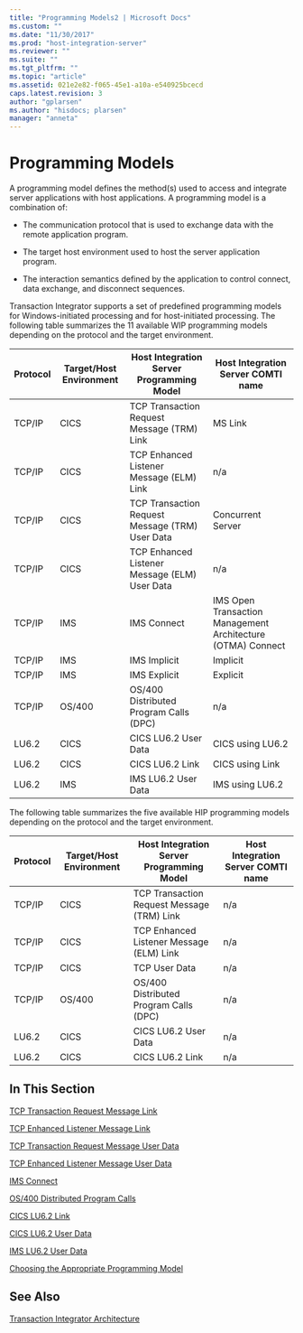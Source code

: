 ```yaml
---
title: "Programming Models2 | Microsoft Docs"
ms.custom: ""
ms.date: "11/30/2017"
ms.prod: "host-integration-server"
ms.reviewer: ""
ms.suite: ""
ms.tgt_pltfrm: ""
ms.topic: "article"
ms.assetid: 021e2e82-f065-45e1-a10a-e540925bcecd
caps.latest.revision: 3
author: "gplarsen"
ms.author: "hisdocs; plarsen"
manager: "anneta"
---
```

# Programming Models
A programming model defines the method(s) used to access and integrate server applications with host applications. A programming model is a combination of:  
  
-   The communication protocol that is used to exchange data with the remote application program.  
  
-   The target host environment used to host the server application program.  
  
-   The interaction semantics defined by the application to control connect, data exchange, and disconnect sequences.  
  
 Transaction Integrator supports a set of predefined programming models for Windows-initiated processing and for host-initiated processing. The following table summarizes the 11 available WIP programming models depending on the protocol and the target environment.  
  
|Protocol|Target/Host Environment|Host Integration Server Programming Model|Host Integration Server COMTI name|  
|--------------|------------------------------|-----------------------------------------------|----------------------------------------|  
|TCP/IP|CICS|TCP Transaction Request Message (TRM) Link|MS Link|  
|TCP/IP|CICS|TCP Enhanced Listener Message (ELM) Link|n/a|  
|TCP/IP|CICS|TCP Transaction Request Message (TRM) User Data|Concurrent Server|  
|TCP/IP|CICS|TCP Enhanced Listener Message (ELM) User Data|n/a|  
|TCP/IP|IMS|IMS Connect|IMS Open Transaction Management Architecture (OTMA) Connect|  
|TCP/IP|IMS|IMS Implicit|Implicit|  
|TCP/IP|IMS|IMS Explicit|Explicit|  
|TCP/IP|OS/400|OS/400 Distributed Program Calls (DPC)|n/a|  
|LU6.2|CICS|CICS LU6.2 User Data|CICS using LU6.2|  
|LU6.2|CICS|CICS LU6.2 Link|CICS using Link|  
|LU6.2|IMS|IMS LU6.2 User Data|IMS using LU6.2|  
  
 The following table summarizes the five available HIP programming models depending on the protocol and the target environment.  
  
|Protocol|Target/Host Environment|Host Integration Server Programming Model|Host Integration Server COMTI name|  
|--------------|------------------------------|-----------------------------------------------|----------------------------------------|  
|TCP/IP|CICS|TCP Transaction Request Message (TRM) Link|n/a|  
|TCP/IP|CICS|TCP Enhanced Listener Message (ELM) Link|n/a|  
|TCP/IP|CICS|TCP User Data|n/a|  
|TCP/IP|OS/400|OS/400 Distributed Program Calls (DPC)|n/a|  
|LU6.2|CICS|CICS LU6.2 User Data|n/a|  
|LU6.2|CICS|CICS LU6.2 Link|n/a|  
  
## In This Section  
 [TCP Transaction Request Message Link](../core/tcp-transaction-request-message-link2.md)  
  
 [TCP Enhanced Listener Message Link](../core/tcp-enhanced-listener-message-link1.md)  
  
 [TCP Transaction Request Message User Data](../core/tcp-transaction-request-message-user-data2.md)  
  
 [TCP Enhanced Listener Message User Data](../core/tcp-enhanced-listener-message-user-data2.md)  
  
 [IMS Connect](../core/ims-connect1.md)  
  
 [OS/400 Distributed Program Calls](../core/os-400-distributed-program-calls1.md)  
  
 [CICS LU6.2 Link](../core/cics-lu6-2-link1.md)  
  
 [CICS LU6.2 User Data](../core/cics-lu6-2-user-data2.md)  
  
 [IMS LU6.2 User Data](../core/ims-lu6-2-user-data1.md)  
  
 [Choosing the Appropriate Programming Model](../core/choosing-the-appropriate-programming-model1.md)  
  
## See Also  
 [Transaction Integrator Architecture](../core/transaction-integrator-architecture1.md)